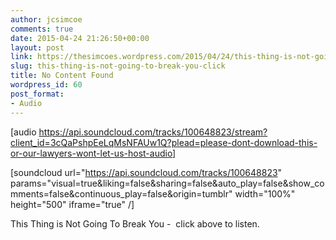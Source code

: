 ```yaml
---
author: jcsimcoe
comments: true
date: 2015-04-24 21:26:50+00:00
layout: post
link: https://thesimcoes.wordpress.com/2015/04/24/this-thing-is-not-going-to-break-you-click/
slug: this-thing-is-not-going-to-break-you-click
title: No Content Found
wordpress_id: 60
post_format:
- Audio
---
```


[audio https://api.soundcloud.com/tracks/100648823/stream?client_id=3cQaPshpEeLqMsNFAUw1Q?plead=please-dont-download-this-or-our-lawyers-wont-let-us-host-audio]

[soundcloud url="https://api.soundcloud.com/tracks/100648823" params="visual=true&liking=false&sharing=false&auto_play=false&show_comments=false&continuous_play=false&origin=tumblr" width="100%" height="500" iframe="true" /]



This Thing is Not Going To Break You -  click above to listen. 
